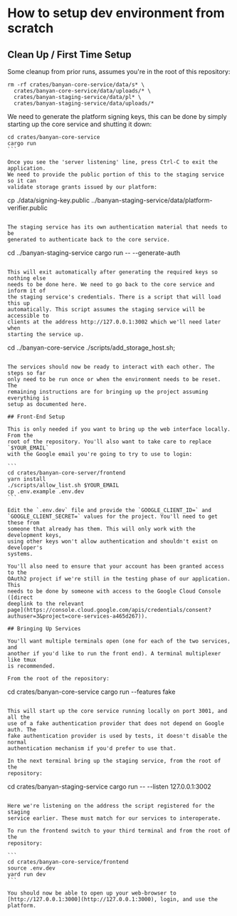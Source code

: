 # How to setup dev environment from scratch

## Clean Up / First Time Setup

Some cleanup from prior runs, assumes you're in the root of this repository:

```
rm -rf crates/banyan-core-service/data/s* \
  crates/banyan-core-service/data/uploads/* \
  crates/banyan-staging-service/data/pl* \
  crates/banyan-staging-service/data/uploads/*
```

We need to generate the platform signing keys, this can be done by simply
starting up the core service and shutting it down:

````
cd crates/banyan-core-service
cargo run
```

Once you see the 'server listening' line, press Ctrl-C to exit the application.
We need to provide the public portion of this to the staging service so it can
validate storage grants issued by our platform:

````
cp ./data/signing-key.public ../banyan-staging-service/data/platform-verifier.public
````

The staging service has its own authentication material that needs to be
generated to authenticate back to the core service.

````
cd ../banyan-staging-service
cargo run -- --generate-auth
````

This will exit automatically after generating the required keys so nothing else
needs to be done here. We need to go back to the core service and inform it of
the staging service's credentials. There is a script that will load this up
automatically. This script assumes the staging service will be accessible to
clients at the address http://127.0.0.1:3002 which we'll need later when
starting the service up.

````
cd ../banyan-core-service
./scripts/add_storage_host.sh;
````

The services should now be ready to interact with each other. The steps so far
only need to be run once or when the environment needs to be reset. The
remaining instructions are for bringing up the project assuming everything is
setup as documented here.

## Front-End Setup

This is only needed if you want to bring up the web interface locally. From the
root of the repository. You'll also want to take care to replace `$YOUR_EMAIL`
with the Google email you're going to try to use to login:

```
cd crates/banyan-core-server/frontend
yarn install
./scripts/allow_list.sh $YOUR_EMAIL
cp .env.example .env.dev
```

Edit the `.env.dev` file and provide the `GOOGLE_CLIENT_ID=` and
`GOOGLE_CLIENT_SECRET=` values for the project. You'll need to get these from
someone that already has them. This will only work with the development keys,
using other keys won't allow authentication and shouldn't exist on developer's
systems.

You'll also need to ensure that your account has been granted access to the
OAuth2 project if we're still in the testing phase of our application. This
needs to be done by someone with access to the Google Cloud Console ([direct
deeplink to the relevant
page](https://console.cloud.google.com/apis/credentials/consent?authuser=3&project=core-services-a465d267)).

## Bringing Up Services

You'll want multiple terminals open (one for each of the two services, and
another if you'd like to run the front end). A terminal multiplexer like tmux
is recommended.

From the root of the repository:

````
cd crates/banyan-core-service
cargo run --features fake
````

This will start up the core service running locally on port 3001, and all the
use of a fake authentication provider that does not depend on Google auth. The
fake authentication provider is used by tests, it doesn't disable the normal
authentication mechanism if you'd prefer to use that.

In the next terminal bring up the staging service, from the root of the
repository:

````
cd crates/banyan-staging-service
cargo run -- --listen 127.0.0.1:3002
````

Here we're listening on the address the script registered for the staging
service earlier. These must match for our services to interoperate.

To run the frontend switch to your third terminal and from the root of the
repository:

```
cd crates/banyan-core-service/frontend
source .env.dev
yard run dev
```

You should now be able to open up your web-browser to
[http://127.0.0.1:3000](http://127.0.0.1:3000), login, and use the platform.
